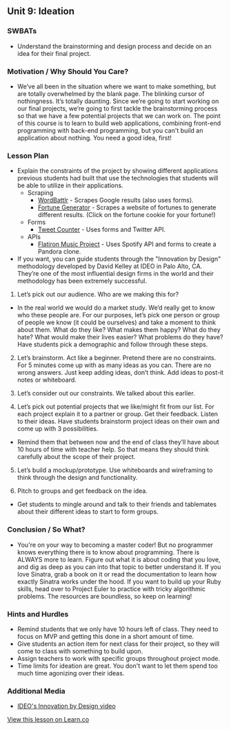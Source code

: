 ## Unit 9: Ideation

### SWBATs
+ Understand the brainstorming and design process and decide on an idea for their final project.

### Motivation / Why Should You Care?
+ We’ve all been in the situation where we want to make something, but are totally overwhelmed by the blank page. The blinking cursor of nothingness. It’s totally daunting. Since we’re going to start working on our final projects, we’re going to first tackle the brainstorming process so that we have a few potential projects that we can work on. The point of this course is to learn to build web applications, combining front-end programming with back-end programming, but you can't build an application about nothing. You need a good idea, first!

### Lesson Plan
+ Explain the constraints of the project by showing different applications previous students had built that use the technologies that students will be able to utilize in their applications. 
  + Scraping
    + [WordBattlr](http://wordbattlr.herokuapp.com/) - Scrapes Google results (also uses forms).
    + [Fortune Generator](http://fortune-generator.herokuapp.com) - Scrapes a website of fortunes to generate different results. (Click on the fortune cookie for your fortune!)
  + Forms
    +  [Tweet Counter](https://stormy-crag-3017.herokuapp.com/) - Uses forms and Twitter API.
  + APIs
    + [Flatiron Music Project](https://flatiron-music-project.herokuapp.com/) - Uses Spotify API and forms to create a Pandora clone.
+ If you want, you can guide students through the "Innovation by Design" methodology developed by David Kelley at IDEO in Palo Alto, CA. They’re one of the most influential design firms in the world and their methodology has been extremely successful.

1. Let’s pick out our audience. Who are we making this for?
+ In the real world we would do a market study. We’d really get to know who these people are. For our purposes, let’s pick one person or group of people we know (it could be ourselves) and take a moment to think about them. What do they like? What makes them happy? What do they hate? What would make their lives easier? What problems do they have? Have students pick a demographic and follow through these steps.

2. Let’s brainstorm. Act like a beginner. Pretend there are no constraints. For 5 minutes come up with as many ideas as you can. There are no wrong answers. Just keep adding ideas, don’t think. Add ideas to post-it notes or whiteboard.

3. Let’s consider out our constraints. We talked about this earlier.

4. Let’s pick out potential projects that we like/might fit from our list. For each project explain it to a partner or group. Get their feedback. Listen to their ideas. Have students brainstorm project ideas on their own and come up with 3 possibilities.
  + Remind them that between now and the end of class they’ll have about 10 hours of time with teacher help. So that means they should think carefully about the scope of their project.

5. Let’s build a mockup/prototype. Use whiteboards and wireframing to think through the design and functionality.

6. Pitch to groups and get feedback on the idea.
+ Get students to mingle around and talk to their friends and tablemates about their different ideas to start to form groups.

### Conclusion / So What?
+ You're on your way to becoming a master coder! But no programmer knows everything there is to know about programming. There is ALWAYS more to learn. Figure out what it is about coding that you love, and dig as deep as you can into that topic to better understand it. If you love Sinatra, grab a book on it or read the documentation to learn how exactly Sinatra works under the hood. If you want to build up your Ruby skills, head over to Project Euler to practice with tricky algorithmic problems. The resources are boundless, so keep on learning!

### Hints and Hurdles
+ Remind students that we only have 10 hours left of class. They need to focus on MVP and getting this done in a short amount of time.
+ Give students an action item for next class for their project, so they will come to class with something to build upon.
+ Assign teachers to work with specific groups throughout project mode.
+ Time limits for ideation are great. You don't want to let them spend too much time agonizing over their ideas.

### Additional Media
+ [IDEO's Innovation by Design video](https://www.youtube.com/watch?v=M66ZU2PCIcM)

<a href='https://learn.co/lessons/hs-ruby1-teachers-guide-ideation' data-visibility='hidden'>View this lesson on Learn.co</a>

